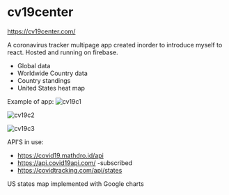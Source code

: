 # cv19center
https://cv19center.com/

A coronavirus tracker multipage app created inorder to introduce myself to react. Hosted and running on firebase.
* Global data
* Worldwide Country data
* Country standings
* United States heat map

Example of app:
![cv19c1](https://user-images.githubusercontent.com/33849897/87232940-dfb61c80-c377-11ea-9e3b-89b8d76abe39.jpg)

![cv19c2](https://user-images.githubusercontent.com/33849897/87232939-df1d8600-c377-11ea-885e-426b370d8e3a.jpg)

![cv19c3](https://user-images.githubusercontent.com/33849897/87232942-e04eb300-c377-11ea-8a38-251098bd50cc.jpg)


API'S in use:
* https://covid19.mathdro.id/api
* https://api.covid19api.com/ -subscribed
* https://covidtracking.com/api/states

US states map implemented with Google charts
